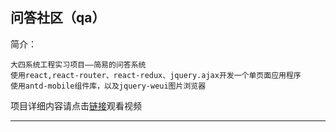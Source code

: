 问答社区（qa）
-------
简介：
```
大四系统工程实习项目——简易的问答系统
使用react,react-router、react-redux、jquery.ajax开发一个单页面应用程序
使用antd-mobile组件库，以及jquery-weui图片浏览器
```

项目详细内容请点击[链接][qa_online_video]观看视频





--------------------------------
[qa_online_video]:http://v.youku.com/v_show/id_XMTg3NjYyNDI4MA==.html?from=s1.8-1-1.2&spm=a2h0k.8191407.0.0 "点击观看"

